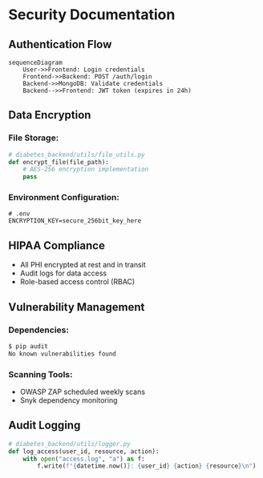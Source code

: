 # Security Documentation

## Authentication Flow
```mermaid
sequenceDiagram
    User->>Frontend: Login credentials
    Frontend->>Backend: POST /auth/login
    Backend->>MongoDB: Validate credentials
    Backend-->>Frontend: JWT token (expires in 24h)
```

## Data Encryption
### File Storage:
```python
# diabetes_backend/utils/file_utils.py
def encrypt_file(file_path):
    # AES-256 encryption implementation
    pass
```

### Environment Configuration:
```env
# .env
ENCRYPTION_KEY=secure_256bit_key_here
```

## HIPAA Compliance
- All PHI encrypted at rest and in transit
- Audit logs for data access
- Role-based access control (RBAC)

## Vulnerability Management
### Dependencies:
```bash
$ pip audit
No known vulnerabilities found
```

### Scanning Tools:
- OWASP ZAP scheduled weekly scans
- Snyk dependency monitoring

## Audit Logging
```python
# diabetes_backend/utils/logger.py
def log_access(user_id, resource, action):
    with open("access.log", "a") as f:
        f.write(f"{datetime.now()}: {user_id} {action} {resource}\n")